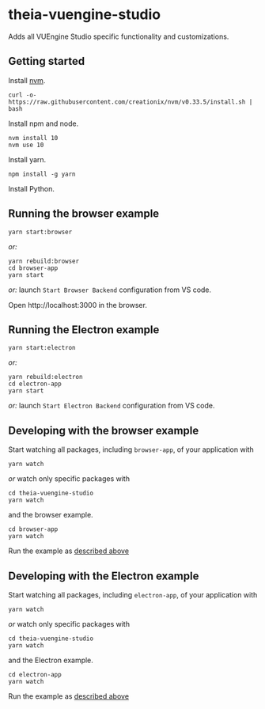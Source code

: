 # theia-vuengine-studio

Adds all VUEngine Studio specific functionality and customizations.

## Getting started

Install [nvm](https://github.com/creationix/nvm#install-script).

    curl -o- https://raw.githubusercontent.com/creationix/nvm/v0.33.5/install.sh | bash

Install npm and node.

    nvm install 10
    nvm use 10

Install yarn.

    npm install -g yarn

Install Python.

## Running the browser example

    yarn start:browser

_or:_

    yarn rebuild:browser
    cd browser-app
    yarn start

_or:_ launch `Start Browser Backend` configuration from VS code.

Open http://localhost:3000 in the browser.

## Running the Electron example

    yarn start:electron

_or:_

    yarn rebuild:electron
    cd electron-app
    yarn start

_or:_ launch `Start Electron Backend` configuration from VS code.

## Developing with the browser example

Start watching all packages, including `browser-app`, of your application with

    yarn watch

_or_ watch only specific packages with

    cd theia-vuengine-studio
    yarn watch

and the browser example.

    cd browser-app
    yarn watch

Run the example as [described above](#Running-the-browser-example)

## Developing with the Electron example

Start watching all packages, including `electron-app`, of your application with

    yarn watch

_or_ watch only specific packages with

    cd theia-vuengine-studio
    yarn watch

and the Electron example.

    cd electron-app
    yarn watch

Run the example as [described above](#Running-the-Electron-example)
